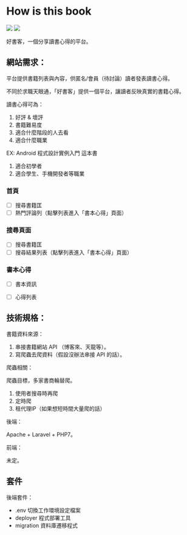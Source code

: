 # How is this book

![](https://img.shields.io/github/last-commit/WadeHuang1993/HowIsThisBook.svg)
![](https://img.shields.io/travis/php-v/symfony/symfony.svg)

好書客，一個分享讀書心得的平台。

## 網站需求：

平台提供書籍列表與內容，供匿名/會員（待討論）讀者發表讀書心得。

不同於求職天眼通，「好書客」提供一個平台，讓讀者反映真實的書籍心得。

讀書心得可為：
1. 好評 & 壞評
2. 書籍難易度
3. 適合什麼階段的人去看
4. 適合什麼職業

EX: Android 程式設計實例入門 這本書
1. 適合初學者
2. 適合學生、手機開發者等職業

### 首頁
- [ ] 搜尋書籍匡
- [ ] 熱門評論列（點擊列表進入「書本心得」頁面）

### 搜尋頁面
- [ ] 搜尋書籍匡
- [ ] 搜尋結果列表（點擊列表進入「書本心得」頁面）

### 書本心得
- [ ] 書本資訊
- [ ] 心得列表


## 技術規格：

書籍資料來源：
1. 串接書籍網站 API （博客來、天龍等）。
2. 寫爬蟲去爬資料（假設沒辦法串接 API 的話）。

爬蟲相關：

爬蟲目標，多家書商輪替爬。
1. 使用者搜尋時再爬
2. 定時爬
3. 租代理IP（如果想短時間大量爬的話）

後端：

Apache + Laravel + PHP7。

前端：

未定。

## 套件

後端套件：
  * .env 切換工作環境設定檔案
  * deployer 程式部署工具
  * migration 資料庫遷移程式

